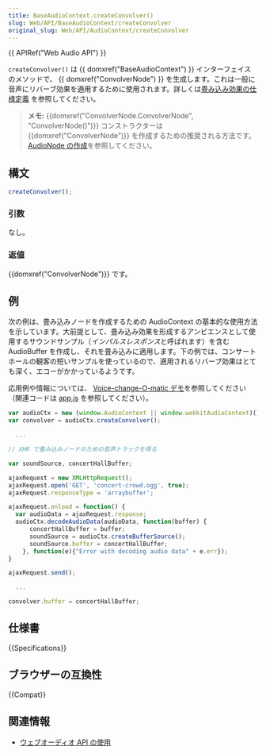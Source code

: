 ```yaml
---
title: BaseAudioContext.createConvolver()
slug: Web/API/BaseAudioContext/createConvolver
original_slug: Web/API/AudioContext/createConvolver
---
```


{{ APIRef("Web Audio API") }}

`createConvolver()` は {{ domxref("BaseAudioContext") }} インターフェイスのメソッドで、 {{ domxref("ConvolverNode") }} を生成します。これは一般に音声にリバーブ効果を適用するために使用されます。詳しくは[畳み込み効果の仕様定義](https://webaudio.github.io/web-audio-api/#background-3) を参照してください。

> **メモ:** {{domxref("ConvolverNode.ConvolverNode", "ConvolverNode()")}} コンストラクターは {{domxref("ConvolverNode")}} を作成するための推奨される方法です。 [AudioNode の作成](/ja/docs/Web/API/AudioNode#creating_an_audionode)を参照してください。

## 構文

```js
createConvolver();
```

### 引数

なし。

### 返値

{{domxref("ConvolverNode")}} です。

## 例

次の例は、畳み込みノードを作成するための AudioContext の基本的な使用方法を示しています。大前提として、畳み込み効果を形成するアンビエンスとして使用するサウンドサンプル（*インパルスレスポンス*と呼ばれます）を含む AudioBuffer を作成し、それを畳み込みに適用します。下の例では、コンサートホールの観客の短いサンプルを使っているので、適用されるリバーブ効果はとても深く、エコーがかかっているようです。

応用例や情報については、 [Voice-change-O-matic デモ](https://mdn.github.io/voice-change-o-matic/)を参照してください（関連コードは [app.js](https://github.com/mdn/voice-change-o-matic/blob/gh-pages/scripts/app.js) を参照してください）。

```js
var audioCtx = new (window.AudioContext || window.webkitAudioContext)();
var convolver = audioCtx.createConvolver();

  ...

// XHR で畳み込みノードのための音声トラックを得る

var soundSource, concertHallBuffer;

ajaxRequest = new XMLHttpRequest();
ajaxRequest.open('GET', 'concert-crowd.ogg', true);
ajaxRequest.responseType = 'arraybuffer';

ajaxRequest.onload = function() {
  var audioData = ajaxRequest.response;
  audioCtx.decodeAudioData(audioData, function(buffer) {
      concertHallBuffer = buffer;
      soundSource = audioCtx.createBufferSource();
      soundSource.buffer = concertHallBuffer;
    }, function(e){"Error with decoding audio data" + e.err});
}

ajaxRequest.send();

  ...

convolver.buffer = concertHallBuffer;
```

## 仕様書

{{Specifications}}

## ブラウザーの互換性

{{Compat}}

## 関連情報

- [ウェブオーディオ API の使用](/ja/docs/Web/API/Web_Audio_API/Using_Web_Audio_API)
